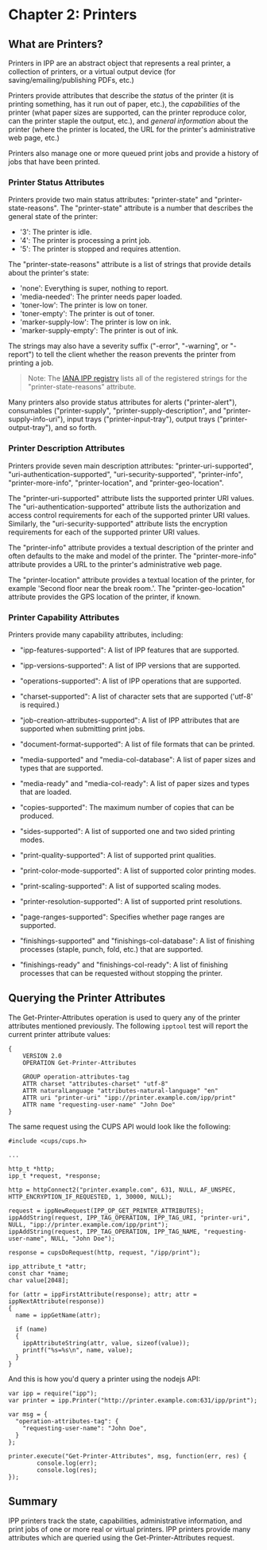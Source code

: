 Chapter 2: Printers
===================


What are Printers?
------------------

Printers in IPP are an abstract object that represents a real printer, a
collection of printers, or a virtual output device (for
saving/emailing/publishing PDFs, etc.)

Printers provide attributes that describe the *status* of the printer (it is
printing something, has it run out of paper, etc.), the *capabilities* of the
printer (what paper sizes are supported, can the printer reproduce color, can
the printer staple the output, etc.), and *general information* about the
printer (where the printer is located, the URL for the printer's administrative
web page, etc.)

Printers also manage one or more queued print jobs and provide a history of jobs
that have been printed.


### Printer Status Attributes

Printers provide two main status attributes: "printer-state" and
"printer-state-reasons".  The "printer-state" attribute is a number that
describes the general state of the printer:

- '3': The printer is idle.
- '4': The printer is processing a print job.
- '5': The printer is stopped and requires attention.

The "printer-state-reasons" attribute is a list of strings that provide details
about the printer's state:

- 'none': Everything is super, nothing to report.
- 'media-needed': The printer needs paper loaded.
- 'toner-low': The printer is low on toner.
- 'toner-empty': The printer is out of toner.
- 'marker-supply-low': The printer is low on ink.
- 'marker-supply-empty': The printer is out of ink.

The strings may also have a severity suffix ("-error", "-warning", or "-report")
to tell the client whether the reason prevents the printer from printing a job.

> Note: The [IANA IPP registry](https://www.iana.org/assignments/ipp-registrations/ipp-registrations.xml#ipp-registrations-4)
> lists all of the registered strings for the "printer-state-reasons" attribute.

Many printers also provide status attributes for alerts ("printer-alert"),
consumables ("printer-supply", "printer-supply-description", and
"printer-supply-info-uri"), input trays ("printer-input-tray"), output trays
("printer-output-tray"), and so forth.


### Printer Description Attributes

Printers provide seven main description attributes: "printer-uri-supported",
"uri-authentication-supported", "uri-security-supported", "printer-info",
"printer-more-info", "printer-location", and "printer-geo-location".

The "printer-uri-supported" attribute lists the supported printer URI values.
The "uri-authentication-supported" attribute lists the authorization and access
control requirements for each of the supported printer URI values.  Similarly,
the "uri-security-supported" attribute lists the encryption requirements for
each of the supported printer URI values.

The "printer-info" attribute provides a textual description of the printer and
often defaults to the make and model of the printer.  The "printer-more-info"
attribute provides a URL to the printer's administrative web page.

The "printer-location" attribute provides a textual location of the printer,
for example 'Second floor near the break room.'.  The "printer-geo-location"
attribute provides the GPS location of the printer, if known.


### Printer Capability Attributes

Printers provide many capability attributes, including:

- "ipp-features-supported": A list of IPP features that are supported.

- "ipp-versions-supported": A list of IPP versions that are supported.

- "operations-supported": A list of IPP operations that are supported.

- "charset-supported": A list of character sets that are supported ('utf-8' is
  required.)

- "job-creation-attributes-supported": A list of IPP attributes that are
  supported when submitting print jobs.

- "document-format-supported": A list of file formats that can be printed.

- "media-supported" and "media-col-database": A list of paper sizes and types
  that are supported.

- "media-ready" and "media-col-ready": A list of paper sizes and types that are
  loaded.

- "copies-supported": The maximum number of copies that can be produced.

- "sides-supported": A list of supported one and two sided printing modes.

- "print-quality-supported": A list of supported print qualities.

- "print-color-mode-supported": A list of supported color printing modes.

- "print-scaling-supported": A list of supported scaling modes.

- "printer-resolution-supported": A list of supported print resolutions.

- "page-ranges-supported": Specifies whether page ranges are supported.

- "finishings-supported" and "finishings-col-database": A list of finishing
  processes (staple, punch, fold, etc.) that are supported.

- "finishings-ready" and "finishings-col-ready": A list of finishing processes
  that can be requested without stopping the printer.


Querying the Printer Attributes
-------------------------------

The Get-Printer-Attributes operation is used to query any of the printer
attributes mentioned previously.  The following `ipptool` test will report the
current printer attribute values:

```
{
    VERSION 2.0
    OPERATION Get-Printer-Attributes

    GROUP operation-attributes-tag
    ATTR charset "attributes-charset" "utf-8"
    ATTR naturalLanguage "attributes-natural-language" "en"
    ATTR uri "printer-uri" "ipp://printer.example.com/ipp/print"
    ATTR name "requesting-user-name" "John Doe"
}
```

The same request using the CUPS API would look like the following:

```
#include <cups/cups.h>

...

http_t *http;
ipp_t *request, *response;

http = httpConnect2("printer.example.com", 631, NULL, AF_UNSPEC, HTTP_ENCRYPTION_IF_REQUESTED, 1, 30000, NULL);

request = ippNewRequest(IPP_OP_GET_PRINTER_ATTRIBUTES);
ippAddString(request, IPP_TAG_OPERATION, IPP_TAG_URI, "printer-uri", NULL, "ipp://printer.example.com/ipp/print");
ippAddString(request, IPP_TAG_OPERATION, IPP_TAG_NAME, "requesting-user-name", NULL, "John Doe");

response = cupsDoRequest(http, request, "/ipp/print");

ipp_attribute_t *attr;
const char *name;
char value[2048];

for (attr = ippFirstAttribute(response); attr; attr = ippNextAttribute(response))
{
  name = ippGetName(attr);

  if (name)
  {
    ippAttributeString(attr, value, sizeof(value));
    printf("%s=%s\n", name, value);
  }
}
```

And this is how you'd query a printer using the nodejs API:

```
var ipp = require("ipp");
var printer = ipp.Printer("http://printer.example.com:631/ipp/print");

var msg = {
  "operation-attributes-tag": {
    "requesting-user-name": "John Doe",
  }
};

printer.execute("Get-Printer-Attributes", msg, function(err, res) {
        console.log(err);
        console.log(res);
});
```


Summary
-------

IPP printers track the state, capabilities, administrative information, and
print jobs of one or more real or virtual printers.  IPP printers provide many
attributes which are queried using the Get-Printer-Attributes request.
